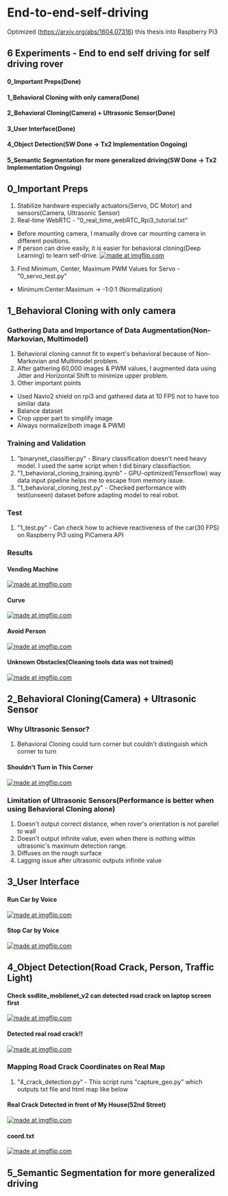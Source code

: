 # End-to-end-self-driving
Optimized (https://arxiv.org/abs/1604.07316) this thesis into Raspberry Pi3

## 6 Experiments - End to end self driving for self driving rover
#### 0_Important Preps(Done)
#### 1_Behavioral Cloning with only camera(Done)
#### 2_Behavioral Cloning(Camera) + Ultrasonic Sensor(Done)
#### 3_User Interface(Done)
#### 4_Object Detection(SW Done -> Tx2 Implementation Ongoing)
#### 5_Semantic Segmentation for more generalized driving(SW Done -> Tx2 Implementation Ongoing)

## 0_Important Preps
1) Stabilize hardware especially actuators(Servo, DC Motor) and sensors(Camera, Ultrasonic Sensor)
2) Real-time WebRTC - "0_real_time_webRTC_Rpi3_tutorial.txt"
- Before mounting camera, I manually drove car mounting camera in different positions.
- If person can drive easily, it is easier for behavioral cloning(Deep Learning) to learn self-drive.
<a href="https://imgflip.com/gif/2vfl6v"><img src="https://i.imgflip.com/2vfl6v.gif" title="made at imgflip.com"/></a>
3) Find Minimum, Center, Maximum PWM Values for Servo - "0_servo_test.py"
- Minimum:Center:Maximum -> -1:0:1 (Normalization)


## 1_Behavioral Cloning with only camera
### Gathering Data and Importance of Data Augmentation(Non-Markovian, Multimodel)
1) Behavioral cloning cannot fit to expert's behavioral because of Non-Markovian and Multimodel problem.
2) After gathering 60,000 images & PWM values, I augmented data using Jitter and Horizontal Shift to minimize upper problem.
3) Other important points
- Used Navio2 shield on rpi3 and gathered data at 10 FPS not to have too similar data
- Balance dataset
- Crop upper part to simplify image
- Always normalize(both image & PWM)

### Training and Validation
1) "binarynet_classifier.py" - Binary classification doesn't need heavy model. I used the same script when I did binary classifiaction.
2) "1_behavioral_cloning_training.ipynb" - GPU-optimized(Tensorflow) way data input pipeline helps me to escape from memory issue.
3) "1_behavioral_cloning_test.py" - Checked performance with test(unseen) dataset before adapting model to real robot.

### Test
1) "1_test.py" - Can check how to achieve reactiveness of the car(30 FPS) on Raspberry Pi3 using PiCamera API

### Results
#### Vending Machine
<a href="https://imgflip.com/gif/2v62p0"><img src="https://i.imgflip.com/2v62p0.gif" title="made at imgflip.com"/></a>
#### Curve
<a href="https://imgflip.com/gif/2v62y6"><img src="https://i.imgflip.com/2v62y6.gif" title="made at imgflip.com"/></a>
#### Avoid Person
<a href="https://imgflip.com/gif/2v63dj"><img src="https://i.imgflip.com/2v63dj.gif" title="made at imgflip.com"/></a>
#### Unknown Obstacles(Cleaning tools data was not trained)
<a href="https://imgflip.com/gif/2v63ok"><img src="https://i.imgflip.com/2v63ok.gif" title="made at imgflip.com"/></a>

## 2_Behavioral Cloning(Camera) + Ultrasonic Sensor
### Why Ultrasonic Sensor?
1) Behavioral Cloning could turn corner but couldn't distinguish which corner to turn
#### Shouldn't Turn in This Corner
<a href="https://imgflip.com/gif/2vfne5"><img src="https://i.imgflip.com/2vfne5.gif" title="made at imgflip.com"/></a>
### Limitation of Ultrasonic Sensors(Performance is better when using Behavioral Cloning alone)
1) Doesn't output correct distance, when rover's orientation is not parellel to wall
2) Doesn't output infinite value, even when there is nothing within ultrasonic's maximum detection range.
3) Diffuses on the rough surface
4) Lagging issue after ultrasonic outputs infinite value

## 3_User Interface
#### Run Car by Voice
<a href="https://imgflip.com/gif/2vflym"><img src="https://i.imgflip.com/2vflym.gif" title="made at imgflip.com"/></a>
#### Stop Car by Voice
<a href="https://imgflip.com/gif/2vfm06"><img src="https://i.imgflip.com/2vfm06.gif" title="made at imgflip.com"/></a>

## 4_Object Detection(Road Crack, Person, Traffic Light)
#### Check ssdlite_mobilenet_v2 can detected road crack on laptop screen first
<a href="https://imgflip.com/gif/2vfpgs"><img src="https://i.imgflip.com/2vfpgs.gif" title="made at imgflip.com"/></a>
#### Detected real road crack!!
<a href="https://imgflip.com/gif/2vfpjy"><img src="https://i.imgflip.com/2vfpjy.gif" title="made at imgflip.com"/></a>

### Mapping Road Crack Coordinates on Real Map
1) "4_crack_detection.py" - This script runs "capture_geo.py" which outputs txt file and html map like below
#### Real Crack Detected in front of My House(52nd Street)
<a href="https://imgflip.com/gif/2vfpq6"><img src="https://i.imgflip.com/2vfpq6.gif" title="made at imgflip.com"/></a>
#### coord.txt
<a href="https://imgflip.com/gif/2vfpxr"><img src="https://i.imgflip.com/2vfpxr.gif" title="made at imgflip.com"/></a>


## 5_Semantic Segmentation for more generalized driving
